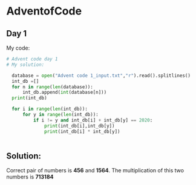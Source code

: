 # AdventofCode
## Day 1

My code:
```.py
# Advent code day 1
# My solution:

  database = open("Advent code 1_input.txt","r").read().splitlines()
  int_db =[]
  for n in range(len(database)):
      int_db.append(int(database[n]))
  print(int_db)

  for i in range(len(int_db)):
      for y in range(len(int_db)):
          if i != y and int_db[i] + int_db[y] == 2020:
              print(int_db[i],int_db[y])
              print(int_db[i] * int_db[y])
            
```
## Solution:
Correct pair of numbers is **456** and **1564**. The multiplication of this two numbers is **713184**
